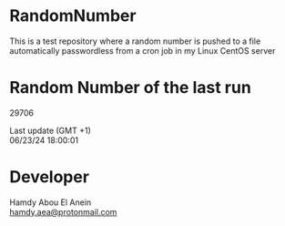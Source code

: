 # RandomNumber    
This is a test repository where a random number is pushed to a file automatically passwordless from a cron job in my Linux CentOS server    
# Random Number of the last run   
29706
      
Last update (GMT +1)    
06/23/24 18:00:01
# Developer    
Hamdy Abou El Anein   
hamdy.aea@protonmail.com
